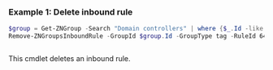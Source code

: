 ### Example 1: Delete inbound rule
```powershell
$group = Get-ZNGroup -Search "Domain controllers" | where {$_.Id -like "g:t:*"}
Remove-ZNGroupsInboundRule -GroupId $group.Id -GroupType tag -RuleId 64a9dbab-417f-48b4-9fcc-8334c7fd354f
```

```output

```

This cmdlet deletes an inbound rule.